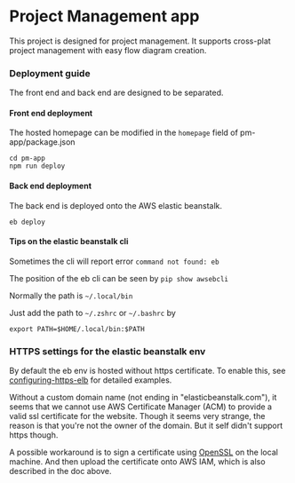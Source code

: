 # Project Management app

This project is designed for project management. It supports cross-plat project management with easy flow diagram creation.

### Deployment guide 
The front end and back end are designed to be separated.

#### Front end deployment 
The hosted homepage can be modified in the `homepage` field of  pm-app/package.json 
````shell
cd pm-app
npm run deploy
````

#### Back end deployment
The back end is deployed onto the AWS elastic beanstalk.
````shell
eb deploy
````

#### Tips on the elastic beanstalk cli
Sometimes the cli will report error `command not found: eb`

The position of the eb cli can be seen by `pip show awsebcli`

Normally the path is `~/.local/bin`

Just add the path to `~/.zshrc` or `~/.bashrc` by
````shell
export PATH=$HOME/.local/bin:$PATH
````

### HTTPS settings for the elastic beanstalk env
By default the eb env is hosted without https certificate. To enable this, see [configuring-https-elb](https://docs.aws.amazon.com/elasticbeanstalk/latest/dg/configuring-https-elb.html) for detailed examples.

Without a custom domain name (not ending in "elasticbeanstalk.com"), it seems that we cannot use AWS Certificate Manager (ACM) to provide a valid ssl certificate for the website. Though it seems very strange, the reason is that you're not the owner of the domain. But it self didn't support https though. 

A possible workaround is to sign a certificate using [OpenSSL](https://www.openssl.org/source/) on the local machine. And then upload the certificate onto AWS IAM, which is also described in the doc above.